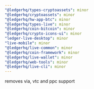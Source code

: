 ```yaml
---
"@ledgerhq/types-cryptoassets": minor
"@ledgerhq/cryptoassets": minor
"@ledgerhq/hw-app-btc": minor
"@ledgerhq/types-live": minor
"@ledgerhq/coin-bitcoin": minor
"@ledgerhq/crypto-icons-ui": minor
"ledger-live-desktop": minor
"live-mobile": minor
"@ledgerhq/live-common": minor
"@ledgerhq/coin-framework": minor
"@ledgerhq/live-wallet": minor
"@ledgerhq/web-tools": minor
"@ledgerhq/live-cli": minor
---
```


removes via, vtc and ppc support
